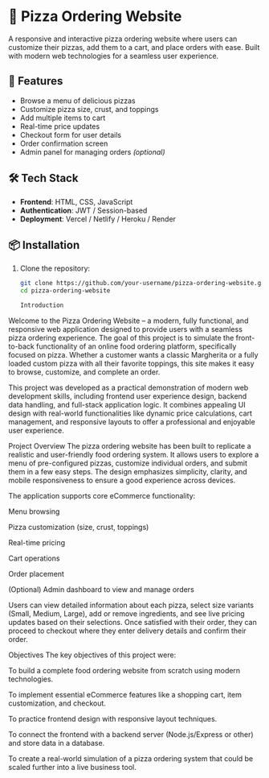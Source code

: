 # 🍕 Pizza Ordering Website

A responsive and interactive pizza ordering website where users can customize their pizzas, add them to a cart, and place orders with ease. Built with modern web technologies for a seamless user experience.

## 🚀 Features

- Browse a menu of delicious pizzas
- Customize pizza size, crust, and toppings
- Add multiple items to cart
- Real-time price updates
- Checkout form for user details
- Order confirmation screen
- Admin panel for managing orders *(optional)*

## 🛠️ Tech Stack

- **Frontend**: HTML, CSS, JavaScript 
- **Authentication**: JWT / Session-based 
- **Deployment**: Vercel / Netlify / Heroku / Render

## 📦 Installation

1. Clone the repository:
   ```bash
   git clone https://github.com/your-username/pizza-ordering-website.git
   cd pizza-ordering-website

   Introduction
Welcome to the Pizza Ordering Website – a modern, fully functional, and responsive web application designed to provide users with a seamless pizza ordering experience. The goal of this project is to simulate the front-to-back functionality of an online food ordering platform, specifically focused on pizza. Whether a customer wants a classic Margherita or a fully loaded custom pizza with all their favorite toppings, this site makes it easy to browse, customize, and complete an order.

This project was developed as a practical demonstration of modern web development skills, including frontend user experience design, backend data handling, and full-stack application logic. It combines appealing UI design with real-world functionalities like dynamic price calculations, cart management, and responsive layouts to offer a professional and enjoyable user experience.

Project Overview
The pizza ordering website has been built to replicate a realistic and user-friendly food ordering system. It allows users to explore a menu of pre-configured pizzas, customize individual orders, and submit them in a few easy steps. The design emphasizes simplicity, clarity, and mobile responsiveness to ensure a good experience across devices.

The application supports core eCommerce functionality:

Menu browsing

Pizza customization (size, crust, toppings)

Real-time pricing

Cart operations

Order placement

(Optional) Admin dashboard to view and manage orders

Users can view detailed information about each pizza, select size variants (Small, Medium, Large), add or remove ingredients, and see live pricing updates based on their selections. Once satisfied with their order, they can proceed to checkout where they enter delivery details and confirm their order.

Objectives
The key objectives of this project were:

To build a complete food ordering website from scratch using modern technologies.

To implement essential eCommerce features like a shopping cart, item customization, and checkout.

To practice frontend design with responsive layout techniques.

To connect the frontend with a backend server (Node.js/Express or other) and store data in a database.

To create a real-world simulation of a pizza ordering system that could be scaled further into a live business tool.


